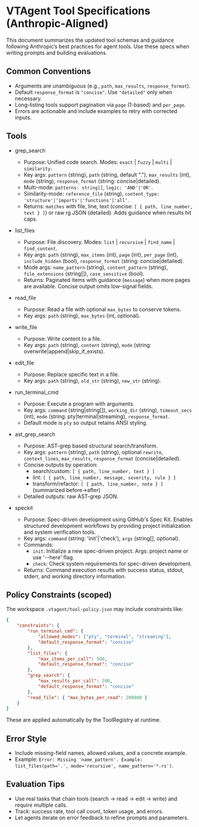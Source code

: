 # VTAgent Tool Specifications (Anthropic-Aligned)

This document summarizes the updated tool schemas and guidance following Anthropic’s best practices for agent tools. Use these specs when writing prompts and building evaluations.

## Common Conventions

-   Arguments are unambiguous (e.g., `path`, `max_results`, `response_format`).
-   Default `response_format` is `"concise"`. Use `"detailed"` only when necessary.
-   Long-listing tools support pagination via `page` (1-based) and `per_page`.
-   Errors are actionable and include examples to retry with corrected inputs.

## Tools

-   grep_search

    -   Purpose: Unified code search. Modes: `exact` | `fuzzy` | `multi` | `similarity`.
    -   Key args: `pattern` (string), `path` (string, default "."), `max_results` (int), `mode` (string), `response_format` (string: concise|detailed).
    -   Multi-mode: `patterns: string[]`, `logic: 'AND'|'OR'`.
    -   Similarity-mode: `reference_file` (string), `content_type: 'structure'|'imports'|'functions'|'all'`.
    -   Returns: `matches` with file, line, text (concise: `[ { path, line_number, text } ]`) or raw rg JSON (detailed). Adds guidance when results hit caps.

-   list_files

    -   Purpose: File discovery. Modes: `list` | `recursive` | `find_name` | `find_content`.
    -   Key args: `path` (string), `max_items` (int), `page` (int), `per_page` (int), `include_hidden` (bool), `response_format` (string: concise|detailed).
    -   Mode args: `name_pattern` (string), `content_pattern` (string), `file_extensions` (string[]), `case_sensitive` (bool).
    -   Returns: Paginated items with guidance (`message`) when more pages are available. Concise output omits low-signal fields.

-   read_file

    -   Purpose: Read a file with optional `max_bytes` to conserve tokens.
    -   Key args: `path` (string), `max_bytes` (int, optional).

-   write_file

    -   Purpose: Write content to a file.
    -   Key args: `path` (string), `content` (string), `mode` (string: overwrite|append|skip_if_exists).

-   edit_file

    -   Purpose: Replace specific text in a file.
    -   Key args: `path` (string), `old_str` (string), `new_str` (string).

-   run_terminal_cmd

    -   Purpose: Execute a program with arguments.
    -   Key args: `command` (string|string[]), `working_dir` (string), `timeout_secs` (int), `mode` (string: pty|terminal|streaming), `response_format`.
    -   Default mode is `pty` so output retains ANSI styling.

-   ast_grep_search

    -   Purpose: AST-grep based structural search/transform.
    -   Key args: `pattern` (string), `path` (string), optional `rewrite`, `context_lines`, `max_results`, `response_format` (concise|detailed).
    -   Concise outputs by operation:
        -   search/custom: `[ { path, line_number, text } ]`
        -   lint: `[ { path, line_number, message, severity, rule } ]`
        -   transform/refactor: `[ { path, line_number, note } ]` (summarized before→after)
    -   Detailed outputs: raw AST-grep JSON.

-   speckit
    -   Purpose: Spec-driven development using GitHub's Spec Kit. Enables structured development workflows by providing project initialization and system verification tools.
    -   Key args: `command` (string: 'init'|'check'), `args` (string[], optional).
    -   Commands:
        -   `init`: Initialize a new spec-driven project. Args: project name or use '--here' flag.
        -   `check`: Check system requirements for spec-driven development.
    -   Returns: Command execution results with success status, stdout, stderr, and working directory information.

## Policy Constraints (scoped)

The workspace `.vtagent/tool-policy.json` may include constraints like:

```json
{
    "constraints": {
        "run_terminal_cmd": {
            "allowed_modes": ["pty", "terminal", "streaming"],
            "default_response_format": "concise"
        },
        "list_files": {
            "max_items_per_call": 500,
            "default_response_format": "concise"
        },
        "grep_search": {
            "max_results_per_call": 200,
            "default_response_format": "concise"
        },
        "read_file": { "max_bytes_per_read": 200000 }
    }
}
```

These are applied automatically by the ToolRegistry at runtime.

## Error Style

-   Include missing-field names, allowed values, and a concrete example.
-   Example: `Error: Missing 'name_pattern'. Example: list_files(path='.', mode='recursive', name_pattern='*.rs')`.

## Evaluation Tips

-   Use real tasks that chain tools (search → read → edit → write) and require multiple calls.
-   Track: success rate, tool call count, token usage, and errors.
-   Let agents iterate on error feedback to refine prompts and parameters.
